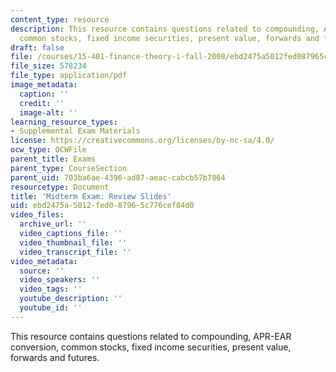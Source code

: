 ```yaml
---
content_type: resource
description: This resource contains questions related to compounding, APR-EAR conversion,
  common stocks, fixed income securities, present value, forwards and futures.
draft: false
file: /courses/15-401-finance-theory-i-fall-2008/ebd2475a5012fed087965c776cef84d0_MIT15_401F08_review_mid.pdf
file_size: 578234
file_type: application/pdf
image_metadata:
  caption: ''
  credit: ''
  image-alt: ''
learning_resource_types:
- Supplemental Exam Materials
license: https://creativecommons.org/licenses/by-nc-sa/4.0/
ocw_type: OCWFile
parent_title: Exams
parent_type: CourseSection
parent_uid: 703ba6ae-4396-ad87-aeac-cabcb57b7864
resourcetype: Document
title: 'Midterm Exam: Review Slides'
uid: ebd2475a-5012-fed0-8796-5c776cef84d0
video_files:
  archive_url: ''
  video_captions_file: ''
  video_thumbnail_file: ''
  video_transcript_file: ''
video_metadata:
  source: ''
  video_speakers: ''
  video_tags: ''
  youtube_description: ''
  youtube_id: ''
---
```

This resource contains questions related to compounding, APR-EAR conversion, common stocks, fixed income securities, present value, forwards and futures.
